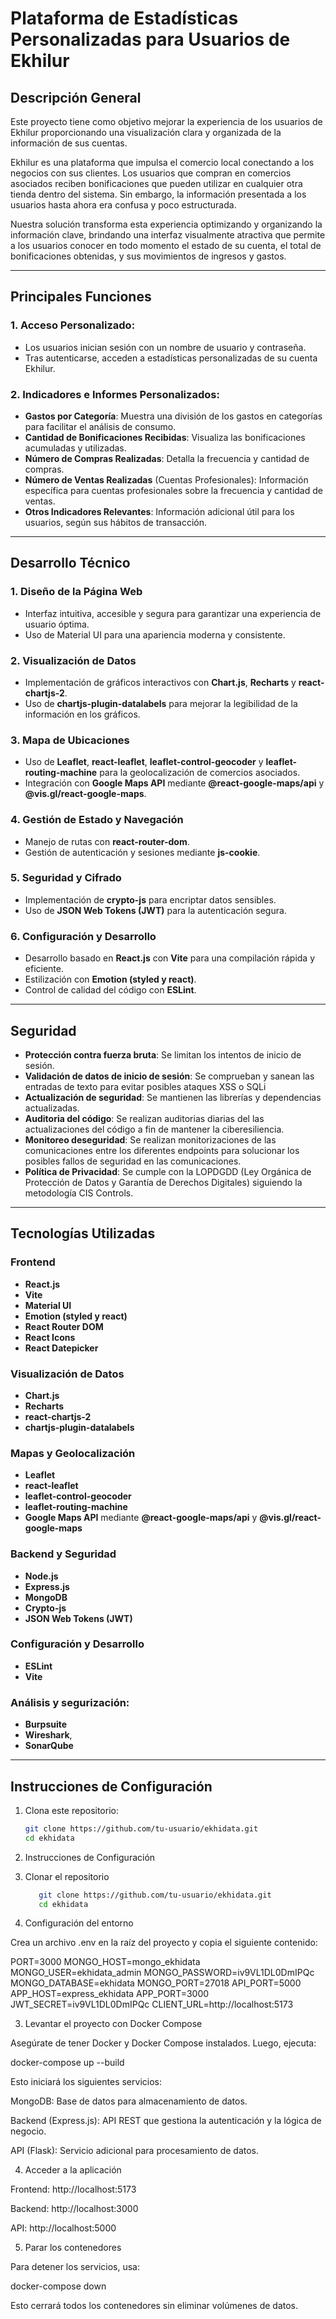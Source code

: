 # Plataforma de Estadísticas Personalizadas para Usuarios de Ekhilur

## **Descripción General**
Este proyecto tiene como objetivo mejorar la experiencia de los usuarios de Ekhilur proporcionando una visualización clara y organizada de la información de sus cuentas. 

Ekhilur es una plataforma que impulsa el comercio local conectando a los negocios con sus clientes. Los usuarios que compran en comercios asociados reciben bonificaciones que pueden utilizar en cualquier otra tienda dentro del sistema. Sin embargo, la información presentada a los usuarios hasta ahora era confusa y poco estructurada.

Nuestra solución transforma esta experiencia optimizando y organizando la información clave, brindando una interfaz visualmente atractiva que permite a los usuarios conocer en todo momento el estado de su cuenta, el total de bonificaciones obtenidas, y sus movimientos de ingresos y gastos.

---

## **Principales Funciones**
### 1. **Acceso Personalizado**:
- Los usuarios inician sesión con un nombre de usuario y contraseña.
- Tras autenticarse, acceden a estadísticas personalizadas de su cuenta Ekhilur.

### 2. **Indicadores e Informes Personalizados**:
- **Gastos por Categoría**: Muestra una división de los gastos en categorías para facilitar el análisis de consumo.
- **Cantidad de Bonificaciones Recibidas**: Visualiza las bonificaciones acumuladas y utilizadas.
- **Número de Compras Realizadas**: Detalla la frecuencia y cantidad de compras.
- **Número de Ventas Realizadas** (Cuentas Profesionales): Información específica para cuentas profesionales sobre la frecuencia y cantidad de ventas.
- **Otros Indicadores Relevantes**: Información adicional útil para los usuarios, según sus hábitos de transacción.

---

## **Desarrollo Técnico**
### **1. Diseño de la Página Web**
- Interfaz intuitiva, accesible y segura para garantizar una experiencia de usuario óptima.
- Uso de Material UI para una apariencia moderna y consistente.

### **2. Visualización de Datos**
- Implementación de gráficos interactivos con **Chart.js**, **Recharts** y **react-chartjs-2**.
- Uso de **chartjs-plugin-datalabels** para mejorar la legibilidad de la información en los gráficos.

### **3. Mapa de Ubicaciones**
- Uso de **Leaflet**, **react-leaflet**, **leaflet-control-geocoder** y **leaflet-routing-machine** para la geolocalización de comercios asociados.
- Integración con **Google Maps API** mediante **@react-google-maps/api** y **@vis.gl/react-google-maps**.

### **4. Gestión de Estado y Navegación**
- Manejo de rutas con **react-router-dom**.
- Gestión de autenticación y sesiones mediante **js-cookie**.

### **5. Seguridad y Cifrado**
- Implementación de **crypto-js** para encriptar datos sensibles.
- Uso de **JSON Web Tokens (JWT)** para la autenticación segura.

### **6. Configuración y Desarrollo**
- Desarrollo basado en **React.js** con **Vite** para una compilación rápida y eficiente.
- Estilización con **Emotion (styled y react)**.
- Control de calidad del código con **ESLint**.

---

## **Seguridad**
- **Protección contra fuerza bruta**: Se limitan los intentos de inicio de sesión.
- **Validación de datos de inicio de sesión**: Se comprueban y sanean las entradas de texto para evitar posibles ataques XSS o SQLi
- **Actualización de seguridad**: Se mantienen las librerías y dependencias actualizadas.
- **Auditoria del código**: Se realizan auditorias diarias del las actualizaciones del código a fin de mantener la ciberesiliencia.
- **Monitoreo deseguridad**: Se realizan monitorizaciones de las comunicaciones entre los diferentes endpoints para solucionar los posibles fallos de seguridad en las comunicaciones.
- **Política de Privacidad**: Se cumple con la LOPDGDD (Ley Orgánica de Protección de Datos y Garantía de Derechos Digitales) siguiendo la metodología CIS Controls. 

---

## **Tecnologías Utilizadas**
### **Frontend**
- **React.js**
- **Vite**
- **Material UI**
- **Emotion (styled y react)**
- **React Router DOM**
- **React Icons**
- **React Datepicker**

### **Visualización de Datos**
- **Chart.js**
- **Recharts**
- **react-chartjs-2**
- **chartjs-plugin-datalabels**

### **Mapas y Geolocalización**
- **Leaflet**
- **react-leaflet**
- **leaflet-control-geocoder**
- **leaflet-routing-machine**
- **Google Maps API** mediante **@react-google-maps/api** y **@vis.gl/react-google-maps**

### **Backend y Seguridad**
- **Node.js**
- **Express.js**
- **MongoDB**
- **Crypto-js**
- **JSON Web Tokens (JWT)**

### **Configuración y Desarrollo**
- **ESLint**
- **Vite**

### **Análisis y segurización**: 
- **Burpsuite**
- **Wireshark**, 
- **SonarQube**

---

## **Instrucciones de Configuración**
1. Clona este repositorio:
   ```bash
   git clone https://github.com/tu-usuario/ekhidata.git
   cd ekhidata
   ```
2. Instrucciones de Configuración

1. Clonar el repositorio
   ```bash
      git clone https://github.com/tu-usuario/ekhidata.git
      cd ekhidata
   ```
2. Configuración del entorno

Crea un archivo .env en la raíz del proyecto y copia el siguiente contenido:

PORT=3000
MONGO_HOST=mongo_ekhidata
MONGO_USER=ekhidata_admin
MONGO_PASSWORD=iv9VL1DL0DmIPQc
MONGO_DATABASE=ekhidata
MONGO_PORT=27018
API_PORT=5000
APP_HOST=express_ekhidata
APP_PORT=3000
JWT_SECRET=iv9VL1DL0DmIPQc
CLIENT_URL=http://localhost:5173

3. Levantar el proyecto con Docker Compose

Asegúrate de tener Docker y Docker Compose instalados. Luego, ejecuta:

docker-compose up --build

Esto iniciará los siguientes servicios:

MongoDB: Base de datos para almacenamiento de datos.

Backend (Express.js): API REST que gestiona la autenticación y la lógica de negocio.

API (Flask): Servicio adicional para procesamiento de datos.

4. Acceder a la aplicación

Frontend: http://localhost:5173

Backend: http://localhost:3000

API: http://localhost:5000

5. Parar los contenedores

Para detener los servicios, usa:

docker-compose down

Esto cerrará todos los contenedores sin eliminar volúmenes de datos.

